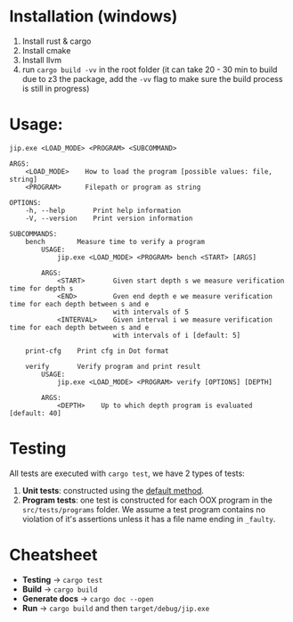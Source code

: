 # Installation (windows)
1. Install rust & cargo
2. Install cmake 
3. Install llvm
4. run `cargo build -vv` in the root folder (it can take 20 - 30 min to build due to z3 the package, add the `-vv` flag to make sure the build process is still in progress)

# Usage:

```
jip.exe <LOAD_MODE> <PROGRAM> <SUBCOMMAND>

ARGS:
    <LOAD_MODE>    How to load the program [possible values: file, string]
    <PROGRAM>      Filepath or program as string

OPTIONS:
    -h, --help       Print help information
    -V, --version    Print version information

SUBCOMMANDS:
    bench        Measure time to verify a program
        USAGE:
            jip.exe <LOAD_MODE> <PROGRAM> bench <START> [ARGS]

        ARGS:
            <START>       Given start depth s we measure verification time for depth s
            <END>         Gven end depth e we measure verification time for each depth between s and e
                          with intervals of 5
            <INTERVAL>    Given interval i we measure verification time for each depth between s and e
                          with intervals of i [default: 5]

    print-cfg    Print cfg in Dot format

    verify       Verify program and print result
        USAGE:
            jip.exe <LOAD_MODE> <PROGRAM> verify [OPTIONS] [DEPTH]

        ARGS:
            <DEPTH>    Up to which depth program is evaluated [default: 40]
```


# Testing
All tests are executed with `cargo test`, we have 2 types of tests:

1. **Unit tests**: constructed using the [default method](https://doc.rust-lang.org/rust-by-example/testing/unit_testing.html).
1. **Program tests**: one test is constructed for each OOX program in the `src/tests/programs` folder. We assume a test program contains no violation of it's assertions unless it has a file name ending in `_faulty`.

# Cheatsheet
- **Testing** -> `cargo test`
- **Build** -> `cargo build`
- **Generate docs** -> `cargo doc --open`
- **Run** -> `cargo build` and then `target/debug/jip.exe`

